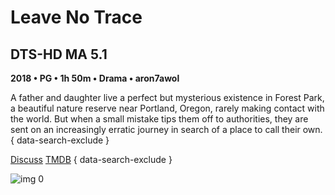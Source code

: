 # Leave No Trace

## DTS-HD MA 5.1

**2018 • PG • 1h 50m • Drama • aron7awol**

A father and daughter live a perfect but mysterious existence in Forest Park, a beautiful nature reserve near Portland, Oregon, rarely making contact with the world. But when a small mistake tips them off to authorities, they are sent on an increasingly erratic journey in search of a place to call their own.
{ data-search-exclude }

[Discuss](https://www.avsforum.com/threads/bass-eq-for-filtered-movies.2995212/post-56883422)  [TMDB](https://www.themoviedb.org/movie/443463)
{ data-search-exclude }

![img 0](https://i.imgur.com/bxW8fSd.jpg)

